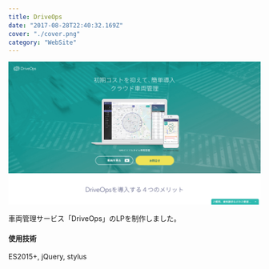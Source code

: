 ```yaml
---
title: DriveOps
date: "2017-08-28T22:40:32.169Z"
cover: "./cover.png"
category: "WebSite"
---
```


![キャプチャ](./cover.png)

車両管理サービス「DriveOps」のLPを制作しました。

#### 使用技術
ES2015+, jQuery, stylus
